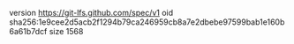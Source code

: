 version https://git-lfs.github.com/spec/v1
oid sha256:1e9cee2d5acb2f1294b79ca246959cb8a7e2dbebe97599bab1e160b6a61b7dcf
size 1568
